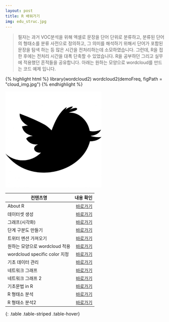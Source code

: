 ```yaml
---
layout: post
title: R 배워가기
img: edu_struc.jpg
---
```


<blockquote>
필자는 과거 VOC분석을 위해 엑셀로 문장을 단어 단위로 분류하고, 
분류된 단어의 형태소를 분류 사전으로 정의하고, 
그 의미를 해석하기 위해서 단어가 포함된 문장을 탐색 하는 등 많은 시간을 전처리하는데 소모하였습니다.
그런데, R을 접한 후에는 전처리 시간을 대폭 단축할 수 있었습니다.
R을 공부하던 그리고 실무에 적용했던 흔적들을 공유합니다.
아래는 원하는 모양으로 wordcloud를 만드는 코드 예제 입니다.
</blockquote>

{% highlight html %}
library(wordcloud2) 
wordcloud2(demoFreq, figPath = "cloud_img.jpg")
{% endhighlight %}

<img src="/images/cloud_img.jpg" width="60%">

|  컨텐츠명  |    내용 확인 |
|----------|------------:|
| About R | <a href="https://blog.naver.com/sjmw1030/221045219639"> 바로가기 </a> |
| 데이터셋 생성 | <a href="https://blog.naver.com/sjmw1030/221045240875"> 바로가기 </a> |
| 그래프(시각화) | <a href="https://blog.naver.com/sjmw1030/221045246905"> 바로가기 </a> |
| 단계 구분도 만들기 | <a href="https://blog.naver.com/sjmw1030/221050568974"> 바로가기 </a> |
| 트위터 멘션 가져오기 | <a href="https://blog.naver.com/sjmw1030/221051334373"> 바로가기 </a> |
| 원하는 모양으로 wordcloud 적용 | <a href="https://blog.naver.com/sjmw1030/221054121634"> 바로가기 </a> |
| wordcloud specific color 지정 | <a href="https://blog.naver.com/sjmw1030/221054141109"> 바로가기 </a> |
| 기초 데이터 관리 | <a href="https://blog.naver.com/sjmw1030/221058529347"> 바로가기 </a> |
| 네트워크 그래프 | <a href="https://blog.naver.com/sjmw1030/221283165335"> 바로가기 </a> |
| 네트워크 그래프 2 | <a href="https://blog.naver.com/sjmw1030/221283209519"> 바로가기 </a> |
| 기초문법 in R | <a href="https://blog.naver.com/sjmw1030/221317074318"> 바로가기 </a> |
| R 형태소 분석 | <a href="https://blog.naver.com/sjmw1030/221283209519"> 바로가기 </a> |
| R 형태소 분석2 | <a href="https://blog.naver.com/sjmw1030/221317836302"> 바로가기 </a> |
{: .table .table-striped .table-hover}
